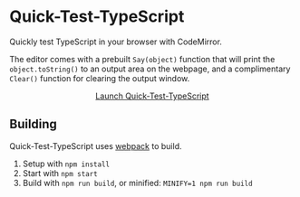 Quick-Test-TypeScript
=======================

Quickly test TypeScript in your browser with CodeMirror.

The editor comes with a prebuilt `Say(object)` function that will print the `object.toString()` to an output area on the webpage, and a complimentary `Clear()` function for clearing the output window.

<p align="center">
  <a href="http://colelawrence.github.io/Quick-Test-TypeScript/">Launch Quick-Test-TypeScript</a>
</p>

## Building
Quick-Test-TypeScript uses [webpack](http://github.com/webpack/webpack) to build.

 1. Setup with `npm install`
 2. Start with `npm start`
 3. Build with `npm run build`, or minified: `MINIFY=1 npm run build`

